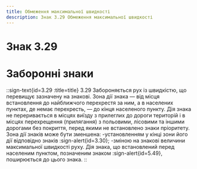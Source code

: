 ```yaml
---
title: Обмеження максимальної швидкості
description: Знак 3.29 Обмеження максимальної швидкості
---
```

# Знак 3.29
# Заборонні знаки
::sign-text{id=3.29 :title=title}
3.29 Забороняється рух із швидкістю, що перевищує зазначену на знакові.
Зона дії знака — від місця встановлення до найближчого перехрестя за ним, а в населених пунктах, де немає перехресть, — до кінця населеного пункту. Дія знака не переривається в місцях виїзду з прилеглих до дороги територій і в місцях перехрещення (прилягання) з польовими, лісовими та іншими дорогами без покриття, перед якими не встановлено знаки пріоритету.
Зона дії знаків може бути зменшена:
-установленням у кінці зони його дії відповідно знаків :sign-alert{id=3.30};
-зміною на знакові величини максимальної швидкості руху.
Дія знака, що встановлений перед населеним пунктом, позначеним знаком :sign-alert{id=5.49}, поширюється до цього знака.
::